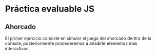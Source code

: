 # Práctica evaluable JS
## Ahorcado
El primer ejercicio consiste en simular el juego del ahorcado dentro de la consola, posteriormente procederemos a añadirle elementos más interactivos
